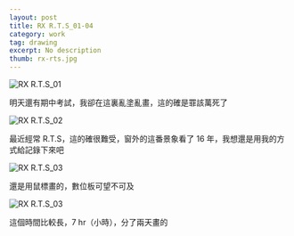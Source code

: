 ```yaml
---
layout: post
title: RX R.T.S_01-04
category: work
tag: drawing
excerpt: No description
thumb: rx-rts.jpg
---
```


<p><img src="{{ site.file }}/work/rx-rts_01.jpg" alt="RX R.T.S_01"></p>
<div class=txt>
<p lang="zh">明天還有期中考試，我卻在這裏亂塗亂畫，這的確是罪該萬死了</p>
</div>

<p><img src="{{ site.file }}/work/rx-rts_02.jpg" alt="RX R.T.S_02"></p>
<div class=txt>
<p lang="zh">最近經常 R.T.S，這的確很難受，窗外的這番景象看了 16 年，我想還是用我的方式給記錄下來吧</p>
</div>

<p><img src="{{ site.file }}/work/rx-rts_03.jpg" alt="RX R.T.S_03"></p>
<div class=txt>
<p lang="zh">還是用鼠標畫的，數位板可望不可及</p>
</div>

<p><img src="{{ site.file }}/work/rx-rts_04.jpg" alt="RX R.T.S_03"></p>
<div class=txt>
<p lang="zh">這個時間比較長，7 hr（小時），分了兩天畫的</p>
</div>